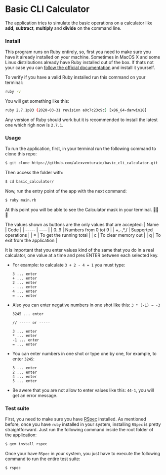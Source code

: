 # Basic CLI Calculator

The application tries to simulate the basic operations on a calculator like **add**, **subtract**, **multiply** and **divide** on the command line.

### Install

This program runs on Ruby entirely, so, first you need to make sure you have it already installed on your machine. Sometimes in MacOS X and some Linux distributions already have Ruby installed out of the box. If thats not your case you can [follow the official documentation](https://www.ruby-lang.org/en/documentation/installation/) and install it yourself.

To verify if you have a valid Ruby installed run this command on your terminal:
```sh
ruby -v
```
You will get something like this:
```sh
ruby 2.7.1p83 (2020-03-31 revision a0c7c23c9c) [x86_64-darwin18]
```
Any version of Ruby should work but it is recommended to install the latest one which righ now is `2.7.1`.

### Usage

To run the application, first, in your terminal run the following command to clone this repo:

```sh
$ git clone https://github.com/alexventuraio/basic_cli_calculator.git
```

Then access the folder with:

```sh
$ cd basic_calculator/
```

Now, run the entry point of the app with the next command:

```sh
$ ruby main.rb
```

At this point you will be able to see the Calculator mask in your terminal. 🎉🎉🎉

The values shown as buttons are the only values that are accepted:
| Name  | Code |
| ----- | ---- |
| 0..9 | Numbers from 0 tot 9 |
| +,-,*,/ | Supported operations |
| = | To get the running total |
| c | To clear memory out |
| q | To exit from the application |

It is important that you enter values kind of the same that you do in a real calculator, one value at a time and pres ENTER between each selected key.

- For example: to calculate `3 + 2 - 4 = 1` you must type:
  ```
  3 ... enter
  + ... enter
  2 ... enter
  - ... enter
  4 ... enter
  = ... enter
  ```

- Also you can enter negative numbers in one shot like this: `3 * (-1) = -3`
  ```
  3245 ... enter

  // ----- or -----

  3 ... enter
  * ... enter
  -1 ... enter
  = ... enter
  ```

- You can enter numbers in one shot or type one by one, for example, to enter `3245`:
  ```
  3 ... enter
  2 ... enter
  4 ... enter
  5 ... enter
  ```
- Be awere that you are not allow to enter values like this: `44-1`, you will get an error message.

### Test suite

First, you need to make sure you have [RSpec](https://relishapp.com/rspec/docs/gettingstarted) installed. As mentioned before, once you have `ruby` installed in your system, installing `RSpec` is pretty straightforward. Just run the following command inside the root folder of the application:

```sh
$ gem install rspec
```

Once your have `RSpec` in your system, you just have to execute the following command to run the entire test suite:

```sh
$ rspec
```
